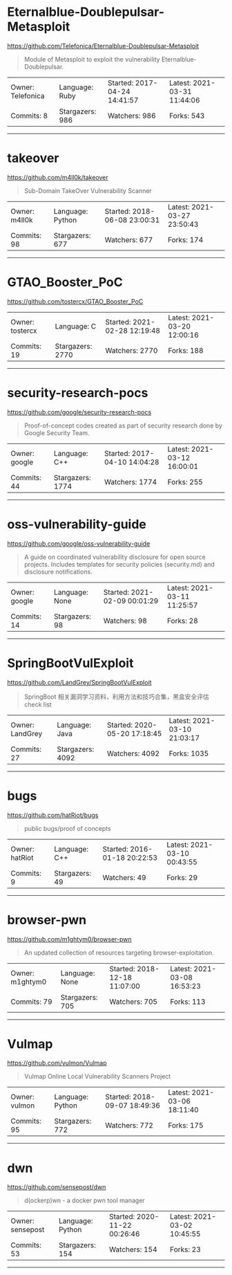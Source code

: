 # Eternalblue-Doublepulsar-Metasploit

https://github.com/Telefonica/Eternalblue-Doublepulsar-Metasploit
<blockquote>
Module of Metasploit to exploit the vulnerability Eternalblue-Doublepulsar.
</blockquote>

<table>
<tr><td>Owner: Telefonica</td>
    <td>Language: Ruby</td>
    <td>Started: 2017-04-24 14:41:57</td>
    <td>Latest: 2021-03-31 11:44:06</td></tr>
<tr><td>Commits: 8</td>
    <td>Stargazers: 986</td>
    <td>Watchers: 986</td>
    <td>Forks: 543</td></tr>
</table>

---

# takeover

https://github.com/m4ll0k/takeover
<blockquote>
Sub-Domain TakeOver Vulnerability Scanner
</blockquote>

<table>
<tr><td>Owner: m4ll0k</td>
    <td>Language: Python</td>
    <td>Started: 2018-06-08 23:00:31</td>
    <td>Latest: 2021-03-27 23:50:43</td></tr>
<tr><td>Commits: 98</td>
    <td>Stargazers: 677</td>
    <td>Watchers: 677</td>
    <td>Forks: 174</td></tr>
</table>

---

# GTAO_Booster_PoC

https://github.com/tostercx/GTAO_Booster_PoC
<blockquote>
<no description>
</blockquote>

<table>
<tr><td>Owner: tostercx</td>
    <td>Language: C</td>
    <td>Started: 2021-02-28 12:19:48</td>
    <td>Latest: 2021-03-20 12:00:16</td></tr>
<tr><td>Commits: 19</td>
    <td>Stargazers: 2770</td>
    <td>Watchers: 2770</td>
    <td>Forks: 188</td></tr>
</table>

---

# security-research-pocs

https://github.com/google/security-research-pocs
<blockquote>
Proof-of-concept codes created as part of security research done by Google Security Team.
</blockquote>

<table>
<tr><td>Owner: google</td>
    <td>Language: C++</td>
    <td>Started: 2017-04-10 14:04:28</td>
    <td>Latest: 2021-03-12 16:00:01</td></tr>
<tr><td>Commits: 44</td>
    <td>Stargazers: 1774</td>
    <td>Watchers: 1774</td>
    <td>Forks: 255</td></tr>
</table>

---

# oss-vulnerability-guide

https://github.com/google/oss-vulnerability-guide
<blockquote>
A guide on coordinated vulnerability disclosure for open source projects. Includes templates for security policies (security.md) and disclosure notifications.
</blockquote>

<table>
<tr><td>Owner: google</td>
    <td>Language: None</td>
    <td>Started: 2021-02-09 00:01:29</td>
    <td>Latest: 2021-03-11 11:25:57</td></tr>
<tr><td>Commits: 14</td>
    <td>Stargazers: 98</td>
    <td>Watchers: 98</td>
    <td>Forks: 28</td></tr>
</table>

---

# SpringBootVulExploit

https://github.com/LandGrey/SpringBootVulExploit
<blockquote>
SpringBoot 相关漏洞学习资料，利用方法和技巧合集，黑盒安全评估 check list
</blockquote>

<table>
<tr><td>Owner: LandGrey</td>
    <td>Language: Java</td>
    <td>Started: 2020-05-20 17:18:45</td>
    <td>Latest: 2021-03-10 21:03:17</td></tr>
<tr><td>Commits: 27</td>
    <td>Stargazers: 4092</td>
    <td>Watchers: 4092</td>
    <td>Forks: 1035</td></tr>
</table>

---

# bugs

https://github.com/hatRiot/bugs
<blockquote>
public bugs/proof of concepts
</blockquote>

<table>
<tr><td>Owner: hatRiot</td>
    <td>Language: C++</td>
    <td>Started: 2016-01-18 20:22:53</td>
    <td>Latest: 2021-03-10 00:43:55</td></tr>
<tr><td>Commits: 9</td>
    <td>Stargazers: 49</td>
    <td>Watchers: 49</td>
    <td>Forks: 29</td></tr>
</table>

---

# browser-pwn

https://github.com/m1ghtym0/browser-pwn
<blockquote>
An updated collection of resources targeting browser-exploitation.
</blockquote>

<table>
<tr><td>Owner: m1ghtym0</td>
    <td>Language: None</td>
    <td>Started: 2018-12-18 11:07:00</td>
    <td>Latest: 2021-03-08 16:53:23</td></tr>
<tr><td>Commits: 79</td>
    <td>Stargazers: 705</td>
    <td>Watchers: 705</td>
    <td>Forks: 113</td></tr>
</table>

---

# Vulmap

https://github.com/vulmon/Vulmap
<blockquote>
Vulmap Online Local Vulnerability Scanners Project
</blockquote>

<table>
<tr><td>Owner: vulmon</td>
    <td>Language: Python</td>
    <td>Started: 2018-09-07 18:49:36</td>
    <td>Latest: 2021-03-06 18:11:40</td></tr>
<tr><td>Commits: 95</td>
    <td>Stargazers: 772</td>
    <td>Watchers: 772</td>
    <td>Forks: 175</td></tr>
</table>

---

# dwn

https://github.com/sensepost/dwn
<blockquote>
d(ockerp)wn - a docker pwn tool manager
</blockquote>

<table>
<tr><td>Owner: sensepost</td>
    <td>Language: Python</td>
    <td>Started: 2020-11-22 00:26:46</td>
    <td>Latest: 2021-03-02 10:45:55</td></tr>
<tr><td>Commits: 53</td>
    <td>Stargazers: 154</td>
    <td>Watchers: 154</td>
    <td>Forks: 23</td></tr>
</table>

---

